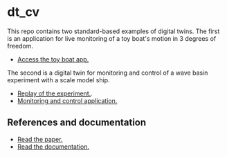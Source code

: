# dt_cv
This repo contains two standard-based examples of digital twins. The first is an application for live monitoring of a toy boat's motion in 3 degrees of freedom.
* [Access the toy boat app.](https://icarofonseca.github.io/dt_cv/aquarium_demo)

The second is a digital twin for monitoring and control of a wave basin experiment with a scale model ship.
* [Replay of the experiment.](https://icarofonseca.github.io/dt_cv/basin_demo.html).
* [Monitoring and control application.](https://icarofonseca.github.io/dt_cv/basin_client.html)

## References and documentation
* [Read the paper.](https://doi.org/10.7148/2020-0207)
* [Read the documentation.](https://github.com/icarofonseca/dt_cv/wiki)
